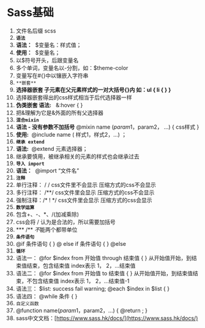 # Sass基础

1. 文件名后缀 scss
2. **`语法`**
3. **语法：**
 $变量名：样式值；
4. **使用：**
 $变量名；
5. 以$符号开头，后跟变量名
6. 多个单词，变量名以-分割，如：$theme-color
7. 变量写在#{}中以镶嵌入字符串
8. `**嵌套**`
9. **选择器嵌套
  子元素在父元素样式的一对大括号{}内 如：ul { li { } }**
10. 选择器嵌套得出的css样式相当于后代选择器一样
11. **伪类嵌套
  语法:**
  &:hover { }
12. 把&理解为它是&外面的所有父选择器
13. ****`混合mixin`****
14. **语法 - 没有参数不加括号**
  @mixin name ($param1，$param2， ...) { css样式 }
15. **使用:**
 @include name ( 样式1，样式2，…) ；
16. ****`继承 extend`****
17. **语法:** 
 @extend 元素选择器；
18. 继承要慎用，被继承相关的元素的样式也会继承过去
19. ****`导入 import`****
20. **语法：**
 @import “文件名”
21. ****`注释`****
22. 单行注释： / / css文件里不会显示 压缩方式的css不会显示
23. 多行注释： /**/ css文件里会显示 压缩方式的css不会显示
24. 强制注释：/* ! */ css文件里会显示 压缩方式的css会显示
25. ****`数学运算`****
26. 包含+、-、*、/(加减乘除)
27. css会将 / 认为是合法的，所以需要加括号
28.  *** /** *不*能两个都带单位
29. ****`条件语句`****
30. @if 条件语句 {
} @ else if 条件语句 {
} @else
31. ****`循环`****
32. 语法一：
@for $index from 开始值 through 结束值 { }
从开始值开始，到结束值结束，包含结束值  index表示 1， 2，...结束值
33. 语法二：
@for $index from 开始值 to 结束值 { }
从开始值开始，到结束值结束，不包含结束值  index表示 1， 2，...结束值-1
34. 语法三：
$list: success fail warning;
@each $index in $list { }
35. 语法四：
@while 条件 { }
36. `自定义函数`
37. @function name($param1，$param2，...) {
   @return ;
}
38. sass中文文档：[https://www.sass.hk/docs/](https://www.sass.hk/docs/)